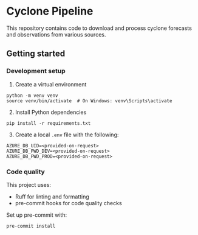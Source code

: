 # Cyclone Pipeline

This repository contains code to download and process cyclone forecasts and observations from various sources. 

## Getting started

### Development setup

1. Create a virtual environment

```
python -m venv venv
source venv/bin/activate  # On Windows: venv\Scripts\activate
```

2. Install Python dependencies

```
pip install -r requirements.txt
```

3. Create a local `.env` file with the following:

```
AZURE_DB_UID=<provided-on-request>
AZURE_DB_PWD_DEV=<provided-on-request>
AZURE_DB_PWD_PROD=<provided-on-request>
```

### Code quality 

This project uses:
- Ruff for linting and formatting
- pre-commit hooks for code quality checks

Set up pre-commit with:

```
pre-commit install
```